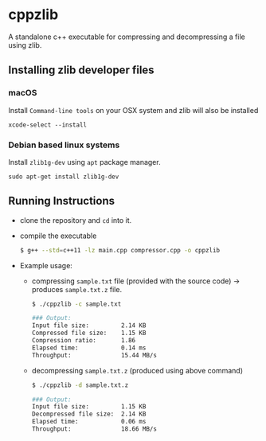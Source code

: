 # cppzlib
A standalone c++ executable for compressing and decompressing a file using zlib.

## Installing zlib developer files

### macOS
Install `Command-line tools` on your OSX system and zlib will also be installed
```
xcode-select --install
```

### Debian based linux systems
Install `zlib1g-dev` using `apt` package manager.
```
sudo apt-get install zlib1g-dev
```

## Running Instructions
- clone the repository and `cd` into it.
- compile the executable  

  ```sh
  $ g++ --std=c++11 -lz main.cpp compressor.cpp -o cppzlib                                                                                                           
  ```  
  
- Example usage: 
  - compressing `sample.txt` file (provided with the source code) -> produces `sample.txt.z` file. 
  
    ```sh
    $ ./cppzlib -c sample.txt 
    
    ### Output:
    Input file size:         2.14 KB
    Compressed file size:    1.15 KB
    Compression ratio:       1.86
    Elapsed time:            0.14 ms
    Throughput:              15.44 MB/s
    ```  
    
  - decompressing `sample.txt.z` (produced using above command)
     
    ```sh
    $ ./cppzlib -d sample.txt.z
    
    ### Output:
    Input file size:         1.15 KB
    Decompressed file size:  2.14 KB
    Elapsed time:            0.06 ms
    Throughput:              18.66 MB/s
    ```  

